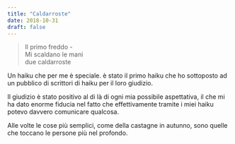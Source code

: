 ```yaml
---
title: "Caldarroste"
date: 2018-10-31
draft: false
---
```

>Il primo freddo -\
>Mi scaldano le mani\
>due caldarroste
<!--more-->
Un haiku che per me è speciale. è stato il primo haiku che ho sottoposto ad un pubblico di scrittori di haiku per il loro giudizio.

Il giudizio è stato positivo al di là di ogni mia possibile aspettativa, il che mi ha dato enorme fiducia nel fatto che effettivamente tramite i miei haiku potevo davvero comunicare qualcosa.

Alle volte le cose più semplici, come della castagne in autunno, sono quelle che toccano le persone più nel profondo.